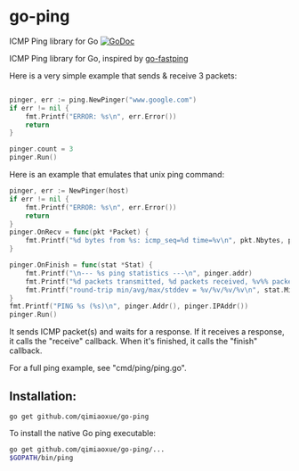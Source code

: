 # go-ping
ICMP Ping library for Go
[![GoDoc](https://godoc.org/github.com/qimiaoxue/go-ping?status.svg)](https://godoc.org/github.com/qimiaoxue/go-ping)

ICMP Ping library for Go, inspired by
[go-fastping](https://github.com/tatsushid/go-fastping)

Here is a very simple example that sends & receive 3 packets:
```go

pinger, err := ping.NewPinger("www.google.com")
if err != nil {
    fmt.Printf("ERROR: %s\n", err.Error())
	return
}

pinger.count = 3
pinger.Run()
```

Here is an example that emulates that unix ping command:
```go
pinger, err := NewPinger(host)
if err != nil {
    fmt.Printf("ERROR: %s\n", err.Error())
    return
}
pinger.OnRecv = func(pkt *Packet) {
    fmt.Printf("%d bytes from %s: icmp_seq=%d time=%v\n", pkt.Nbytes, pkt.IPAddr, pkt.Seq, pkt.Rtt)
}

pinger.OnFinish = func(stat *Stat) {
    fmt.Printf("\n--- %s ping statistics ---\n", pinger.addr)
    fmt.Printf("%d packets transmitted, %d packets received, %v%% packet loss\n", stat.PacketSent, stat.PacketRecv, stat.PacketLoss)
    fmt.Printf("round-trip min/avg/max/stddev = %v/%v/%v/%v\n", stat.MinRtt, stat.AvgRtt, stat.MaxRtt, stat.StdDevRtt)
}
fmt.Printf("PING %s (%s)\n", pinger.Addr(), pinger.IPAddr())
pinger.Run()
```
It sends ICMP packet(s) and waits for a response. If it receives a response, it calls the "receive" callback. When it's finished, it calls the "finish" callback.

For a full ping example, see "cmd/ping/ping.go".

## Installation:

```
go get github.com/qimiaoxue/go-ping
```

To install the native Go ping executable:

```bash
go get github.com/qimiaoxue/go-ping/...
$GOPATH/bin/ping
```